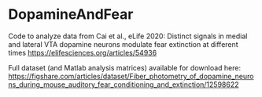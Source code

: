 # DopamineAndFear
Code to analyze data from Cai et al., eLife 2020:
Distinct signals in medial and lateral VTA dopamine neurons modulate fear extinction at different times
https://elifesciences.org/articles/54936

Full dataset (and Matlab analysis matrices) available for download here: 
https://figshare.com/articles/dataset/Fiber_photometry_of_dopamine_neurons_during_mouse_auditory_fear_conditioning_and_extinction/12598622
